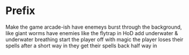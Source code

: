 # Prefix

 Make the game arcade-ish
 have enemeys burst through the background, like giant worms
 have enemies like the flytrap in HoD
 add underwater & underwater breathing
 start the player off with magic
 the player loses their spells after a short way in
 they get their spells back half way in
